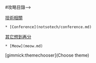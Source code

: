 #攻略目錄--> 

[技術相關]()

    * [Conference](notsotech/conference.md)

[其它想到再分]()

    * [Meow](meow.md)

[gimmick:themechooser](Choose theme)
